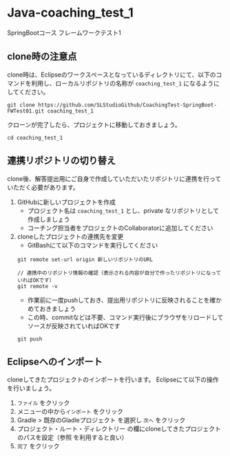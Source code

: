 # Java-coaching_test_1
SpringBootコース フレームワークテスト1

## clone時の注意点
clone時は、Eclipseのワークスペースとなっているディレクトリにて、以下のコマンドを利用し、ローカルリポジトリの名称が `coaching_test_1` になるようにしてください。

```git
git clone https://github.com/SLStudioGithub/CoachingTest-SpringBoot-FWTest01.git coaching_test_1
```
クローンが完了したら、プロジェクトに移動しておきましょう。
```
cd coaching_test_1
```

## 連携リポジトリの切り替え
clone後、解答提出用にご自身で作成していただいたリポジトリに連携を行っていただく必要があります。

1. GitHubに新しいプロジェクトを作成
    - プロジェクト名は `coaching_test_1` とし、private なリポジトリとして作成しましょう
    - コーチング担当者をプロジェクトのCollaboratorに追加してください  
2. cloneしたプロジェクトの連携先を変更
    - GitBashにて以下のコマンドを実行してください
    ```
    git remote set-url origin 新しいリポジトリのURL
    
    // 連携中のリポジトリ情報の確認（表示される内容が自分で作ったリポジトリになっていればOKです）
    git remote -v
    ```
    - 作業前に一度pushしておき、提出用リポジトリに反映されることを確かめておきましょう
    - この時、commitなどは不要、コマンド実行後にブラウザをリロードしてソースが反映されていればOKです
    ```
    git push
    ```
    
## Eclipseへのインポート
cloneしてきたプロジェクトのインポートを行います。
Eclipseにて以下の操作を行いましょう。

1. `ファイル` をクリック
2. メニューの中から`インポート` をクリック
3. Gradle > 既存のGladleプロジェクト を選択し `次へ` をクリック
4. プロジェクト・ルート・ディレクトリー の欄にcloneしてきたプロジェクトのパスを設定（参照 を利用すると良い）
5. `完了` をクリック
